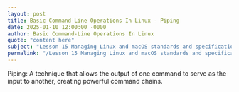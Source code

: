 ```yaml
---
layout: post
title: Basic Command-Line Operations In Linux - Piping
date: 2025-01-10 12:00:00 -0000
author: Basic Command-Line Operations In Linux
quote: "content here"
subject: "Lesson 15 Managing Linux and macOS standards and specifications"
permalink: "/Lesson 15 Managing Linux and macOS standards and specifications/Basic Command-Line Operations In Linux/Basic Command-Line Operations In Linux - Piping"
---
```


Piping: A technique that allows the output of one command to serve as the input to another, creating powerful command chains.
